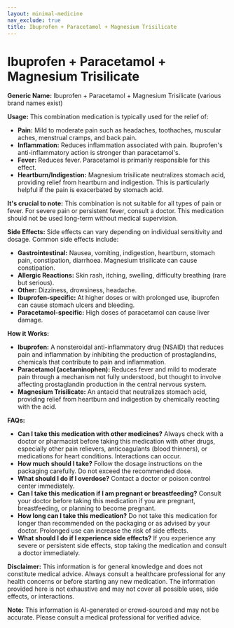 ```yaml
---
layout: minimal-medicine
nav_exclude: true
title: Ibuprofen + Paracetamol + Magnesium Trisilicate
---
```


# Ibuprofen + Paracetamol + Magnesium Trisilicate

**Generic Name:** Ibuprofen + Paracetamol + Magnesium Trisilicate (various brand names exist)

**Usage:** This combination medication is typically used for the relief of:

* **Pain:**  Mild to moderate pain such as headaches, toothaches, muscular aches, menstrual cramps, and back pain.
* **Inflammation:**  Reduces inflammation associated with pain.  Ibuprofen's anti-inflammatory action is stronger than paracetamol's.
* **Fever:** Reduces fever. Paracetamol is primarily responsible for this effect.
* **Heartburn/Indigestion:** Magnesium trisilicate neutralizes stomach acid, providing relief from heartburn and indigestion.  This is particularly helpful if the pain is exacerbated by stomach acid.

**It's crucial to note:** This combination is not suitable for all types of pain or fever.  For severe pain or persistent fever, consult a doctor.  This medication should not be used long-term without medical supervision.

**Side Effects:**  Side effects can vary depending on individual sensitivity and dosage.  Common side effects include:

* **Gastrointestinal:** Nausea, vomiting, indigestion, heartburn, stomach pain, constipation, diarrhoea.  Magnesium trisilicate can cause constipation.
* **Allergic Reactions:** Skin rash, itching, swelling, difficulty breathing (rare but serious).
* **Other:** Dizziness, drowsiness, headache.
* **Ibuprofen-specific:**  At higher doses or with prolonged use, ibuprofen can cause stomach ulcers and bleeding.
* **Paracetamol-specific:**  High doses of paracetamol can cause liver damage.

**How it Works:**

* **Ibuprofen:** A nonsteroidal anti-inflammatory drug (NSAID) that reduces pain and inflammation by inhibiting the production of prostaglandins, chemicals that contribute to pain and inflammation.
* **Paracetamol (acetaminophen):**  Reduces fever and mild to moderate pain through a mechanism not fully understood, but thought to involve affecting prostaglandin production in the central nervous system.
* **Magnesium Trisilicate:** An antacid that neutralizes stomach acid, providing relief from heartburn and indigestion by chemically reacting with the acid.


**FAQs:**

* **Can I take this medication with other medicines?**  Always check with a doctor or pharmacist before taking this medication with other drugs, especially other pain relievers, anticoagulants (blood thinners), or medications for heart conditions. Interactions can occur.
* **How much should I take?**  Follow the dosage instructions on the packaging carefully. Do not exceed the recommended dose.
* **What should I do if I overdose?**  Contact a doctor or poison control center immediately.
* **Can I take this medication if I am pregnant or breastfeeding?**  Consult your doctor before taking this medication if you are pregnant, breastfeeding, or planning to become pregnant.
* **How long can I take this medication?**  Do not take this medication for longer than recommended on the packaging or as advised by your doctor.  Prolonged use can increase the risk of side effects.
* **What should I do if I experience side effects?**  If you experience any severe or persistent side effects, stop taking the medication and consult a doctor immediately.


**Disclaimer:** This information is for general knowledge and does not constitute medical advice. Always consult a healthcare professional for any health concerns or before starting any new medication.  The information provided here is not exhaustive and may not cover all possible uses, side effects, or interactions.


**Note:** This information is AI-generated or crowd-sourced and may not be accurate. Please consult a medical professional for verified advice.